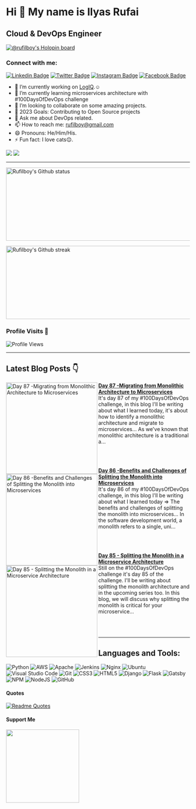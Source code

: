 Hi 👋 My name is Ilyas Rufai
===============================

Cloud & DevOps Engineer
-----------------------------
[![@rufilboy's Holopin board](https://holopin.io/api/user/board?user=rufilboy)](https://holopin.io/@rufilboy)
<!-- ![rufilboy](https://raw.githubusercontent.com/abhisheknaiidu/abhisheknaiidu/master/code.gif) -->

### Connect with me:
[![Linkedin Badge](https://img.shields.io/badge/-Ilyas_Rufai-blue?style=flat&logo=Linkedin&logoColor=white&link=https://www.linkedin.com/in/rufilboy/)](https://www.linkedin.com/in/rufilboy/)
[![Twitter Badge](https://img.shields.io/badge/-@rufilboy-1ca0f1?style=flat&labelColor=1ca0f1&logo=twitter&logoColor=white&link=https://twitter.com/rufilboy)](https://twitter.com/rufilboy)
[![Instagram Badge](https://img.shields.io/badge/-@rufilboy-purple?style=flat&logo=instagram&logoColor=white&link=https://instagram.com/rufilboy/)](https://instagram.com/rufilboy)
[![Facebook Badge](https://img.shields.io/badge/-Ilyas_Rufai-blue?style=flat&logo=facebook&logoColor=white&link=https://facebook.com/ilyas.rufai.5/)](https://facebook.com/rufilboy)

- 🔭 I’m currently working on [LogIQ](https://github.com/FreeOps-Tools/LogIQ).☺️
- 🌱 I’m currently learning microservices architecture with #100DaysOfDevOps challenge
- 👯 I’m looking to collaborate on some amazing projects.
- :goal_net: 2023 Goals: Contributing to Open Source projects
- 💬 Ask me about DevOps related.
- 📫 How to reach me: rufilboy@gmail.com
- 😄 Pronouns: He/Him/His.
- ⚡ Fun fact: I love cats:relieved:.


<a href="https://www.twitter.com/rufilboy" target="_blank" rel="noreferrer"><img src="https://img.shields.io/twitter/follow/rufilboy?logo=twitter&style=for-the-badge&color=0891b2&labelColor=1c1917" /></a>
<a href="https://www.github.com/rufilboy" target="_blank" rel="noreferrer"><img
src="https://img.shields.io/github/followers/rufilboy?logo=github&style=for-the-badge&color=0891b2&labelColor=1c1917" /></a>
                  

-----------------------------
<!-- - <a align="right" href="https://app.daily.dev/rufilboy"><img src="https://api.daily.dev/devcards/e4e53764a8fc4591ae7d29e3900cfd5a.png?r=ktb" width="400" alt="Ilyas Rufai's Dev Card"/></a> -->

<!-- -[![ilyas wakatime stats](https://github-readme-stats.vercel.app/api/wakatime?username=rufilboy)](https://github.com/rufilboy/github-readme-stats) -  -->

<!---My Gitub Status--->
<a><img height=200 width=800 align="centre" src="https://github-readme-stats.vercel.app/api?username=rufilboy&theme=synthwave&show_icons=true&count_private=true" alt="Rufilboy's Github status" />

<!---TopLanguages--->
<!-- <img height=170 width=350 align="right" src="https://github-readme-stats.vercel.app/api/top-langs/?username=rufilboy&langs_count=7&layout=compact&theme=dark" alt="Rufilboy's Language stats" /> -->


<!---My Github Streak--->
<img height=200 width=800 align="center" src="https://github-readme-streak-stats.herokuapp.com/?user=rufilboy&theme=highcontrast" alt="Rufilboy's Github streak" />
</a>

<!-- [![Ashutosh's github activity graph](https://activity-graph.herokuapp.com/graph?username=rufilboy&theme=dracula)](https://github.com/ashutosh00710/github-readme-activity-graph) -->

<!-- test -->
<!-- <img height=200 width=200 src="https://github-readme-streak-stats.herokuapp.com/?user=rufilboy&theme=highcontrast" alt="Rufilboy's Github streak" />
</a> -->

### Profile Visits :see_no_evil:
![Profile Views](https://visitor-badge.glitch.me/badge?page_id=rufilboy.visitor-badge)

-----------------------------------------------------

## Latest Blog Posts 👇
<!-- HASHNODE_BLOG:START -->
<p align="left">
<a href="https://rufilboy.hashnode.dev//day-87-migrating-from-monolithic-architecture-to-microservices" title="Day 87 -Migrating from Monolithic Architecture to Microservices"><img src="https://cdn.hashnode.com/res/hashnode/image/upload/v1683845079443/e151b800-e12d-48a9-80e0-475add090ca7.png" alt="Day 87 -Migrating from Monolithic Architecture to Microservices" width="250px" align="left" /></a>
<a href="https://rufilboy.hashnode.dev//day-87-migrating-from-monolithic-architecture-to-microservices" title="Day 87 -Migrating from Monolithic Architecture to Microservices"><strong>Day 87 -Migrating from Monolithic Architecture to Microservices</strong></a>
<br/> It's day 87 of my #100DaysOfDevOps challenge, in this blog I'll be writing about what I learned today, it's about how to identify a monolithic architecture and migrate to microservices...
As we've known that monolithic architecture is a traditional a... </p> <br/> <br/>
<p align="left">
<a href="https://rufilboy.hashnode.dev//day-86-benefits-and-challenges-of-splitting-the-monolith-into-microservices" title="Day 86 -Benefits and Challenges of Splitting the Monolith into Microservices"><img src="https://cdn.hashnode.com/res/hashnode/image/upload/v1683843536804/415e4599-4156-4632-91fa-dd19979ad0ea.png" alt="Day 86 -Benefits and Challenges of Splitting the Monolith into Microservices" width="250px" align="left" /></a>
<a href="https://rufilboy.hashnode.dev//day-86-benefits-and-challenges-of-splitting-the-monolith-into-microservices" title="Day 86 -Benefits and Challenges of Splitting the Monolith into Microservices"><strong>Day 86 -Benefits and Challenges of Splitting the Monolith into Microservices</strong></a>
<br/> It's day 86 of my #100DaysOfDevOps challenge, in this blog I'll be writing about what I learned today => The benefits and challenges of splitting the monolith into microservices...
In the software development world, a monolith refers to a single, uni... </p> <br/> <br/>
<p align="left">
<a href="https://rufilboy.hashnode.dev//day-85-splitting-the-monolith-in-a-microservice-architecture" title="Day 85 - Splitting the Monolith in a Microservice Architecture"><img src="https://cdn.hashnode.com/res/hashnode/image/upload/v1683842585826/4ade7c2e-7aa9-48b5-89ed-1f1d4d7be862.png" alt="Day 85 - Splitting the Monolith in a Microservice Architecture" width="250px" align="left" /></a>
<a href="https://rufilboy.hashnode.dev//day-85-splitting-the-monolith-in-a-microservice-architecture" title="Day 85 - Splitting the Monolith in a Microservice Architecture"><strong>Day 85 - Splitting the Monolith in a Microservice Architecture</strong></a>
<br/> Still on the #100DaysOfDevOps challenge it's day 85 of the challenge. I'll be writing about splitting the monolith architecture and in the upcoming series too.
In this blog, we will discuss why splitting the monolith is critical for your microservice... </p> <br/> <br/>
<!-- HASHNODE_BLOG:END -->

-----------------------------------------------------

## Languages and Tools:

![Python](https://img.shields.io/badge/python-3670A0?style=for-the-badge&logo=python&logoColor=ffdd54)
![AWS](https://img.shields.io/badge/AWS-%23FF9900.svg?style=for-the-badge&logo=amazon-aws&logoColor=white)
![Apache](https://img.shields.io/badge/apache-%23D42029.svg?style=for-the-badge&logo=apache&logoColor=white)
![Jenkins](https://img.shields.io/badge/jenkins-%232C5263.svg?style=for-the-badge&logo=jenkins&logoColor=white)
![Nginx](https://img.shields.io/badge/nginx-%23009639.svg?style=for-the-badge&logo=nginx&logoColor=white)
![Ubuntu](https://img.shields.io/badge/Ubuntu-E95420?style=for-the-badge&logo=ubuntu&logoColor=white)
![Visual Studio Code](https://img.shields.io/badge/Visual%20Studio%20Code-0078d7.svg?style=for-the-badge&logo=visual-studio-code&logoColor=white)          ![Git](https://img.shields.io/badge/git-%23F05033.svg?style=for-the-badge&logo=git&logoColor=white)
![CSS3](https://img.shields.io/badge/css3-%231572B6.svg?style=for-the-badge&logo=css3&logoColor=white)
![HTML5](https://img.shields.io/badge/html5-%23E34F26.svg?style=for-the-badge&logo=html5&logoColor=white)
![Django](https://img.shields.io/badge/django-%23092E20.svg?style=for-the-badge&logo=django&logoColor=white)
![Flask](https://img.shields.io/badge/flask-%23000.svg?style=for-the-badge&logo=flask&logoColor=white)
![Gatsby](https://img.shields.io/badge/Gatsby-%23663399.svg?style=for-the-badge&logo=gatsby&logoColor=white)
![NPM](https://img.shields.io/badge/NPM-%23000000.svg?style=for-the-badge&logo=npm&logoColor=white)
![NodeJS](https://img.shields.io/badge/node.js-6DA55F?style=for-the-badge&logo=node.js&logoColor=white)
![GitHub](https://img.shields.io/badge/github-%23121011.svg?style=for-the-badge&logo=github&logoColor=white)

#### Quotes
[![Readme Quotes](https://quotes-github-readme.vercel.app/api?type=horizontal&theme=dark)](https://github.com/piyushsuthar/github-readme-quotes)

#### Support Me
<a href="https://www.buymeacoffee.com/rufilboy"><img src="https://cdn.buymeacoffee.com/buttons/v2/default-yellow.png" width="200" /></a>
